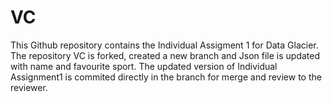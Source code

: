 # VC
This Github repository contains the Individual Assigment 1 for Data Glacier. The repository VC is forked, created a new branch and Json file is updated with name and favourite sport. The updated version of Individual Assignment1 is commited directly in the branch for merge and review to the reviewer.
